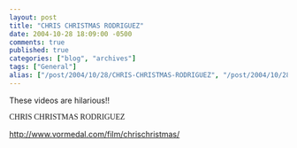 ```yaml
---
layout: post
title: "CHRIS CHRISTMAS RODRIGUEZ"
date: 2004-10-28 18:09:00 -0500
comments: true
published: true
categories: ["blog", "archives"]
tags: ["General"]
alias: ["/post/2004/10/28/CHRIS-CHRISTMAS-RODRIGUEZ", "/post/2004/10/28/chris-christmas-rodriguez"]
---
```

<!-- more -->
<P>These videos are hilarious!!</P>
<P><FONT face="Comic Sans MS">CHRIS CHRISTMAS RODRIGUEZ</FONT></P>
<P><A href="http://www.vormedal.com/film/chrischristmas/">http://www.vormedal.com/film/chrischristmas/</A></P>
